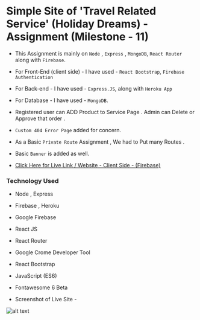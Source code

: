 # Simple Site of 'Travel Related Service' (Holiday Dreams) - Assignment (Milestone - 11)

* This Assignment is mainly on `Node` , `Express` , `MongoDB`, `React Router` along with `Firebase`.

* For Front-End (client side) - I have used - `React Bootstrap`, `Firebase Authentication`

* For Back-end - I have used - `Express.JS`, along with `Heroku App`

* For Database - I have used - `MongoDB`.

* Registered user can ADD Product to Service Page . Admin can Delete or Approve that order .

* `Custom 404 Error Page` added for concern.

* As a Basic `Private Route` Assignment , We had to Put many Routes .

* Basic `Banner` is added as well. 

* [Click Here for Live Link / Website - Client Side - (Firebase)](https://city-psychiatric-hospital.web.app/)


### Technology Used

* Node , Express
* Firebase , Heroku
* Google Firebase
* React JS
* React Router
* Google Crome Developer Tool
* React Bootstrap
* JavaScript (ES6)
* Fontawesome 6 Beta

* Screenshot of Live Site -

![alt text](public/demo.png)